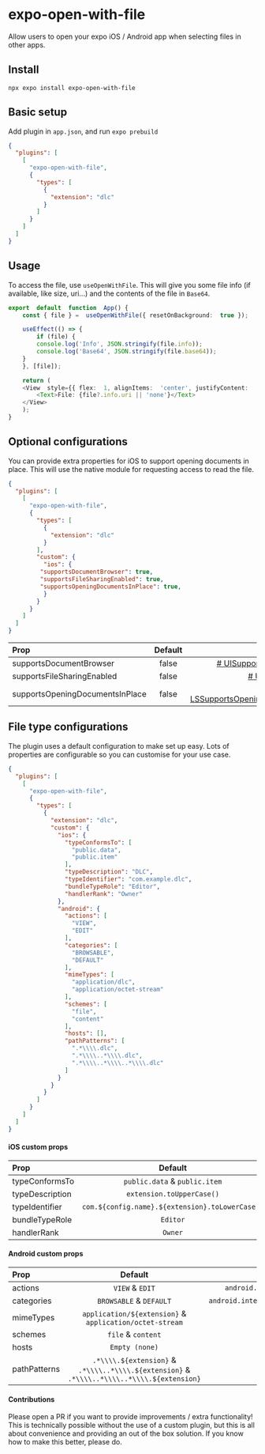 
# expo-open-with-file

Allow users to open your expo iOS / Android app when selecting files in other apps.

## Install

```
npx expo install expo-open-with-file
```

## Basic setup

Add plugin in `app.json`, and run `expo prebuild`

```json
{
  "plugins": [
    [
      "expo-open-with-file",
      {
        "types": [
          {
            "extension": "dlc"
          }
        ]
      }
    ]
  ]
}
```

## Usage

To access the file, use `useOpenWithFile`. This will give you some file info (if available, like size, uri...) and the contents of the file in `Base64`.

```typescript
export  default  function  App() {
    const { file } =  useOpenWithFile({ resetOnBackground:  true });

    useEffect(() => {
        if (file) {
	    console.log('Info', JSON.stringify(file.info));
	    console.log('Base64', JSON.stringify(file.base64));
	}
    }, [file]);

    return (
	<View  style={{ flex:  1, alignItems:  'center', justifyContent:  'center' }}>
	    <Text>File: {file?.info.uri || 'none'}</Text>
	</View>
    );
}
```

 ## Optional configurations

You can provide extra properties for iOS to support opening documents in place. This will use the native module for requesting access to read the file.

```json
{
  "plugins": [
    [
      "expo-open-with-file",
      {
        "types": [
          {
            "extension": "dlc"
          }
        ],
        "custom": {
          "ios": {
	     "supportsDocumentBrowser": true,
	     "supportsFileSharingEnabled": true,
  	     "supportsOpeningDocumentsInPlace": true,
          }
        }
      }
    ]
  ]
}
```
| Prop | Default | Docs |
|  :----------------  |  :------:  |  ----:  |
| supportsDocumentBrowser | false | [# UISupportsDocumentBrowser](https://developer.apple.com/documentation/bundleresources/information_property_list/uisupportsdocumentbrowser) |
| supportsFileSharingEnabled | false | [# UIFileSharingEnabled](https://developer.apple.com/documentation/bundleresources/information_property_list/uifilesharingenabled) |
| supportsOpeningDocumentsInPlace | false | [# LSSupportsOpeningDocumentsInPlace](https://developer.apple.com/documentation/bundleresources/information_property_list/lssupportsopeningdocumentsinplace) |

 ## File type configurations

The plugin uses a default configuration to make set up easy. Lots of properties are configurable so you can customise for your use case.

```json
{
  "plugins": [
    [
      "expo-open-with-file",
      {
        "types": [
          {
            "extension": "dlc",
            "custom": {
              "ios": {
                "typeConformsTo": [
                  "public.data",
                  "public.item"
                ],
                "typeDescription": "DLC",
                "typeIdentifier": "com.example.dlc",
                "bundleTypeRole": "Editor",
                "handlerRank": "Owner"
              },
              "android": {
                "actions": [
                  "VIEW",
                  "EDIT"
                ],
                "categories": [
                  "BROWSABLE",
                  "DEFAULT"
                ],
                "mimeTypes": [
                  "application/dlc",
                  "application/octet-stream"
                ],
                "schemes": [
                  "file",
                  "content"
                ],
                "hosts": [],
                "pathPatterns": [
                  ".*\\\\.dlc",
                  ".*\\\\..*\\\\.dlc",
                  ".*\\\\..*\\\\..*\\\\.dlc"
                ]
              }
            }
          }
        ]
      }
    ]
  ]
}
```

 #### iOS custom props

| Prop | Default | Maps to |
|  :----------------  |  :------:  |  ----:  |
| typeConformsTo | `public.data` & `public.item` | UTTypeConformsTo |
| typeDescription | `extension.toUpperCase()` | UTTypeDescription |
| typeIdentifier | `com.${config.name}.${extension}.toLowerCase()` | UTTypeIdentifier |
| bundleTypeRole | `Editor` | CFBundleTypeRole |
| handlerRank | `Owner` | LSHandlerRank |

 #### Android custom props

| Prop | Default | Maps to |
|  :----------------  |  :------:  |  ----:  |
| actions | `VIEW` & `EDIT` | `android.intent.action.${action}` |
| categories | `BROWSABLE` & `DEFAULT` | `android.intent.category.${category}` |
| mimeTypes | `application/${extension}` & `application/octet-stream` | `android:mimeType` |
| schemes | `file` & `content` | `android:scheme` |
| hosts | `Empty (none)` | `android:host` |
| pathPatterns | `.*\\\\.${extension}` & `.*\\\\..*\\\\.${extension}` & `.*\\\\..*\\\\..*\\\\.${extension}` | `android:pathPattern` |

 #### Contributions

Please open a PR if you want to provide improvements / extra functionality! This is technically possible without the use of a custom plugin, but this is all about convenience and providing an out of the box solution. If you know how to make this better, please do.
